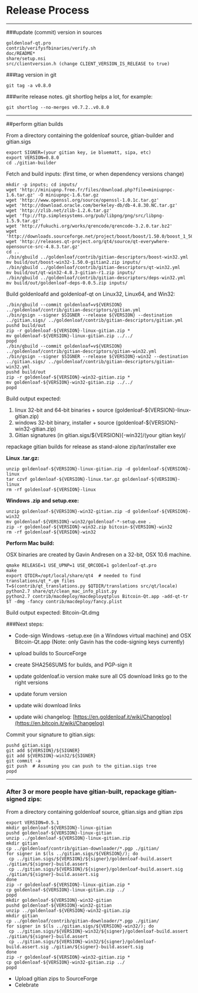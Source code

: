 Release Process
====================

* * *

###update (commit) version in sources


	goldenloaf-qt.pro
	contrib/verifysfbinaries/verify.sh
	doc/README*
	share/setup.nsi
	src/clientversion.h (change CLIENT_VERSION_IS_RELEASE to true)

###tag version in git

	git tag -a v0.8.0

###write release notes. git shortlog helps a lot, for example:

	git shortlog --no-merges v0.7.2..v0.8.0

* * *

##perform gitian builds

 From a directory containing the goldenloaf source, gitian-builder and gitian.sigs
  
	export SIGNER=(your gitian key, ie bluematt, sipa, etc)
	export VERSION=0.8.0
	cd ./gitian-builder

 Fetch and build inputs: (first time, or when dependency versions change)

	mkdir -p inputs; cd inputs/
	wget 'http://miniupnp.free.fr/files/download.php?file=miniupnpc-1.6.tar.gz' -O miniupnpc-1.6.tar.gz
	wget 'http://www.openssl.org/source/openssl-1.0.1c.tar.gz'
	wget 'http://download.oracle.com/berkeley-db/db-4.8.30.NC.tar.gz'
	wget 'http://zlib.net/zlib-1.2.6.tar.gz'
	wget 'ftp://ftp.simplesystems.org/pub/libpng/png/src/libpng-1.5.9.tar.gz'
	wget 'http://fukuchi.org/works/qrencode/qrencode-3.2.0.tar.bz2'
	wget 'http://downloads.sourceforge.net/project/boost/boost/1.50.0/boost_1_50_0.tar.bz2'
	wget 'http://releases.qt-project.org/qt4/source/qt-everywhere-opensource-src-4.8.3.tar.gz'
	cd ..
	./bin/gbuild ../goldenloaf/contrib/gitian-descriptors/boost-win32.yml
	mv build/out/boost-win32-1.50.0-gitian2.zip inputs/
	./bin/gbuild ../goldenloaf/contrib/gitian-descriptors/qt-win32.yml
	mv build/out/qt-win32-4.8.3-gitian-r1.zip inputs/
	./bin/gbuild ../goldenloaf/contrib/gitian-descriptors/deps-win32.yml
	mv build/out/goldenloaf-deps-0.0.5.zip inputs/

 Build goldenloafd and goldenloaf-qt on Linux32, Linux64, and Win32:
  
	./bin/gbuild --commit goldenloaf=v${VERSION} ../goldenloaf/contrib/gitian-descriptors/gitian.yml
	./bin/gsign --signer $SIGNER --release ${VERSION} --destination ../gitian.sigs/ ../goldenloaf/contrib/gitian-descriptors/gitian.yml
	pushd build/out
	zip -r goldenloaf-${VERSION}-linux-gitian.zip *
	mv goldenloaf-${VERSION}-linux-gitian.zip ../../
	popd
	./bin/gbuild --commit goldenloaf=v${VERSION} ../goldenloaf/contrib/gitian-descriptors/gitian-win32.yml
	./bin/gsign --signer $SIGNER --release ${VERSION}-win32 --destination ../gitian.sigs/ ../goldenloaf/contrib/gitian-descriptors/gitian-win32.yml
	pushd build/out
	zip -r goldenloaf-${VERSION}-win32-gitian.zip *
	mv goldenloaf-${VERSION}-win32-gitian.zip ../../
	popd

  Build output expected:

  1. linux 32-bit and 64-bit binaries + source (goldenloaf-${VERSION}-linux-gitian.zip)
  2. windows 32-bit binary, installer + source (goldenloaf-${VERSION}-win32-gitian.zip)
  3. Gitian signatures (in gitian.sigs/${VERSION}[-win32]/(your gitian key)/

repackage gitian builds for release as stand-alone zip/tar/installer exe

**Linux .tar.gz:**

	unzip goldenloaf-${VERSION}-linux-gitian.zip -d goldenloaf-${VERSION}-linux
	tar czvf goldenloaf-${VERSION}-linux.tar.gz goldenloaf-${VERSION}-linux
	rm -rf goldenloaf-${VERSION}-linux

**Windows .zip and setup.exe:**

	unzip goldenloaf-${VERSION}-win32-gitian.zip -d goldenloaf-${VERSION}-win32
	mv goldenloaf-${VERSION}-win32/goldenloaf-*-setup.exe .
	zip -r goldenloaf-${VERSION}-win32.zip bitcoin-${VERSION}-win32
	rm -rf goldenloaf-${VERSION}-win32

**Perform Mac build:**

  OSX binaries are created by Gavin Andresen on a 32-bit, OSX 10.6 machine.

	qmake RELEASE=1 USE_UPNP=1 USE_QRCODE=1 goldenloaf-qt.pro
	make
	export QTDIR=/opt/local/share/qt4  # needed to find translations/qt_*.qm files
	T=$(contrib/qt_translations.py $QTDIR/translations src/qt/locale)
	python2.7 share/qt/clean_mac_info_plist.py
	python2.7 contrib/macdeploy/macdeployqtplus Bitcoin-Qt.app -add-qt-tr $T -dmg -fancy contrib/macdeploy/fancy.plist

 Build output expected: Bitcoin-Qt.dmg

###Next steps:

* Code-sign Windows -setup.exe (in a Windows virtual machine) and
  OSX Bitcoin-Qt.app (Note: only Gavin has the code-signing keys currently)

* upload builds to SourceForge

* create SHA256SUMS for builds, and PGP-sign it

* update goldenloaf.io version
  make sure all OS download links go to the right versions

* update forum version

* update wiki download links

* update wiki changelog: [https://en.goldenloaf.it/wiki/Changelog](https://en.bitcoin.it/wiki/Changelog)

Commit your signature to gitian.sigs:

	pushd gitian.sigs
	git add ${VERSION}/${SIGNER}
	git add ${VERSION}-win32/${SIGNER}
	git commit -a
	git push  # Assuming you can push to the gitian.sigs tree
	popd

-------------------------------------------------------------------------

### After 3 or more people have gitian-built, repackage gitian-signed zips:

From a directory containing goldenloaf source, gitian.sigs and gitian zips

	export VERSION=0.5.1
	mkdir goldenloaf-${VERSION}-linux-gitian
	pushd goldenloaf-${VERSION}-linux-gitian
	unzip ../goldenloaf-${VERSION}-linux-gitian.zip
	mkdir gitian
	cp ../goldenloaf/contrib/gitian-downloader/*.pgp ./gitian/
	for signer in $(ls ../gitian.sigs/${VERSION}/); do
	 cp ../gitian.sigs/${VERSION}/${signer}/goldenloaf-build.assert ./gitian/${signer}-build.assert
	 cp ../gitian.sigs/${VERSION}/${signer}/goldenloaf-build.assert.sig ./gitian/${signer}-build.assert.sig
	done
	zip -r goldenloaf-${VERSION}-linux-gitian.zip *
	cp goldenloaf-${VERSION}-linux-gitian.zip ../
	popd
	mkdir goldenloaf-${VERSION}-win32-gitian
	pushd goldenloaf-${VERSION}-win32-gitian
	unzip ../goldenloaf-${VERSION}-win32-gitian.zip
	mkdir gitian
	cp ../goldenloaf/contrib/gitian-downloader/*.pgp ./gitian/
	for signer in $(ls ../gitian.sigs/${VERSION}-win32/); do
	 cp ../gitian.sigs/${VERSION}-win32/${signer}/goldenloaf-build.assert ./gitian/${signer}-build.assert
	 cp ../gitian.sigs/${VERSION}-win32/${signer}/goldenloaf-build.assert.sig ./gitian/${signer}-build.assert.sig
	done
	zip -r goldenloaf-${VERSION}-win32-gitian.zip *
	cp goldenloaf-${VERSION}-win32-gitian.zip ../
	popd

- Upload gitian zips to SourceForge
- Celebrate 
